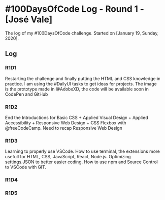 # #100DaysOfCode Log - Round 1 - [José Vale]

The log of my #100DaysOfCode challenge. Started on [January 19, Sunday, 2020].

## Log

### R1D1 
Restarting the challenge and finally putting the HTML and CSS knowledge in practice. I am using the 
#DailyUI tasks to get ideas for projects. The image is the prototype made in @AdobeXD, the code will 
be available soon in CodePen and GitHub

### R1D2
End the Introductions for Basic CSS + Applied Visual Design + Applied Accessibility + Responsive Web 
Design + CSS Flexbox with @freeCodeCamp. Need to recap Responsive Web Design

### R1D3
Learning to properly use VSCode. How to use terminal, the extensions more usefull for HTML, CSS,
JavaScript, React, Node.js. Optimizing settings.JSON to better easier coding. How to use npm and 
Source Control to VSCode with GIT.

### R1D4

### R1D5

